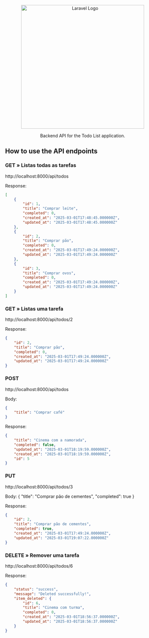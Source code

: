 <p align="center"><a href="https://laravel.com" target="_blank"><img src="https://raw.githubusercontent.com/laravel/art/master/logo-lockup/5%20SVG/2%20CMYK/1%20Full%20Color/laravel-logolockup-cmyk-red.svg" width="400" alt="Laravel Logo"></a></p>

<p align="center">
Backend API for the Todo List application.
</p>

## How to use the API endpoints

### GET » Listas todas as tarefas

http://localhost:8000/api/todos

Response:
```json
[
	{
		"id": 1,
		"title": "Comprar leite",
		"completed": 0,
		"created_at": "2025-03-01T17:48:45.000000Z",
		"updated_at": "2025-03-01T17:48:45.000000Z"
	},
	{
		"id": 2,
		"title": "Comprar pão",
		"completed": 0,
		"created_at": "2025-03-01T17:49:24.000000Z",
		"updated_at": "2025-03-01T17:49:24.000000Z"
	},
    {
		"id": 3,
		"title": "Comprar ovos",
		"completed": 0,
		"created_at": "2025-03-01T17:49:24.000000Z",
		"updated_at": "2025-03-01T17:49:24.000000Z"
	}
]
```

### GET » Listas uma tarefa

http://localhost:8000/api/todos/2

Response:
```json
{
    "id": 2,
    "title": "Comprar pão",
    "completed": 0,
    "created_at": "2025-03-01T17:49:24.000000Z",
    "updated_at": "2025-03-01T17:49:24.000000Z"
}
```

### POST

http://localhost:8000/api/todos

Body:
```json
{
	"title": "Comprar café"
}
```

Response:
```json
{
	"title": "Cinema com a namorada",
	"completed": false,
	"updated_at": "2025-03-01T18:19:59.000000Z",
	"created_at": "2025-03-01T18:19:59.000000Z",
	"id": 5
}
```

### PUT

http://localhost:8000/api/todos/3

Body:
{
	"title": "Comprar pão de cementes",
	"completed": true
}

Response:
```json
{
	"id": 2,
	"title": "Comprar pão de cementes",
	"completed": true,
	"created_at": "2025-03-01T17:49:24.000000Z",
	"updated_at": "2025-03-01T19:07:22.000000Z"
}
```

### DELETE » Remover uma tarefa

http://localhost:8000/api/todos/6

Response:
```json
{
	"status": "success",
	"message": "Deleted successfully!",
	"item_deleted": {
		"id": 6,
		"title": "Cinema com turma",
		"completed": 0,
		"created_at": "2025-03-01T18:56:37.000000Z",
		"updated_at": "2025-03-01T18:56:37.000000Z"
	}
}
```
